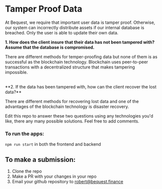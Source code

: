 # Tamper Proof Data

At Bequest, we require that important user data is tamper proof. Otherwise, our system can incorrectly distribute assets if our internal database is breached. 
Only the user is able to update their own data.


**1. How does the client insure that their data has not been tampered with? Assume that the database is compromised.**

There are different methods for temper-proofing data but none of them is as successful as the blockchain technology.
Blockchain uses peer-to-peer transactions with a decentralized structure that makes tampering impossible. 

<br />
**2. If the data has been tampered with, how can the client recover the lost data?**

There are different methods for recovering lost data and one of the advantages of the blockchain technology is 
disaster recovery.   

Edit this repo to answer these two questions using any technologies you'd like, there any many possible solutions. Feel free to add comments.

### To run the apps:
```npm run start``` in both the frontend and backend

## To make a submission:
1. Clone the repo
2. Make a PR with your changes in your repo
3. Email your github repository to robert@bequest.finance
